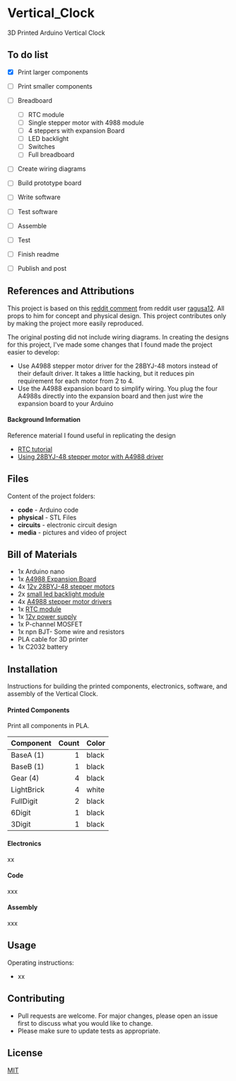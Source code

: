 # Vertical_Clock
 3D Printed Arduino Vertical Clock

## To do list
- [x] Print larger components
- [ ] Print smaller components
- [ ] Breadboard
  - [ ] RTC module
  - [ ] Single stepper motor with 4988 module
  - [ ] 4 steppers with expansion Board
  - [ ] LED backlight
  - [ ] Switches
  - [ ] Full breadboard
- [ ] Create wiring diagrams
- [ ] Build prototype board
- [ ] Write software
- [ ] Test software
- [ ] Assemble
- [ ] Test
- [ ] Finish readme
- [ ] Publish and post


 ## References and Attributions
 This project is based on this
 [reddit comment](https://www.reddit.com/r/arduino/comments/pnyy3g/i_made_a_physical_version_of_the_oddly_satisfying/) from reddit user [ragusa12](https://www.reddit.com/user/ragusa12).  All props to him for concept and physical design.  This project contributes only by making the project more easily reproduced.

 The original posting did not include wiring diagrams.  In creating the designs for this project, I've made some changes that I found made the project easier to develop:
 - Use A4988 stepper motor driver for the 28BYJ-48 motors instead of their default driver.  It takes a little hacking, but it reduces pin requirement for each motor from 2 to 4.
 - Use the A4988 expansion board to simplify wiring.  You plug the four A4988s directly into the expansion board and then just wire the expansion board to your Arduino



 #### Background Information
 Reference material I found useful in replicating the design
 - [RTC tutorial](https://howtomechatronics.com/tutorials/arduino/arduino-ds3231-real-time-clock-tutorial/)
 - [Using 28BYJ-48 stepper motor with A4988 driver](https://www.instructables.com/28BYJ-48-5V-Stepper-Motor-and-A4988-Driver/)


## Files
Content of the project folders:
- **code** - Arduino code
- **physical** - STL Files
- **circuits** - electronic circuit design
- **media** - pictures and video of project

## Bill of Materials
- 1x Arduino nano
- 1x [A4988 Expansion Board](https://www.amazon.com/gp/product/B01D2HL9T8/ref=ppx_yo_dt_b_asin_title_o01_s00?ie=UTF8&psc=1)
- 4x [12v 28BYJ-48 stepper motors](https://www.amazon.com/gp/product/B015RQ97W8/ref=ppx_yo_dt_b_asin_title_o00_s00?ie=UTF8&psc=1)
- 2x [small led backlight module](amazon.com/gp/product/B01N6XME2Q/ref=ox_sc_act_title_1?smid=ATVPDKIKX0DER&psc=1)
- 4x [A4988 stepper motor drivers](https://www.amazon.com/gp/product/B09FQ3G5XQ/ref=ppx_yo_dt_b_asin_title_o00_s00?ie=UTF8&psc=1)
- 1x [RTC module](https://www.amazon.com/gp/product/B07XY2STMF/ref=ox_sc_act_title_2?smid=A2JLTKYCWT3GQ2&psc=1)
- 1x [12v power supply](https://www.amazon.com/gp/product/B01GD4ZQRS/ref=ppx_yo_dt_b_asin_title_o00_s00?ie=UTF8&th=1)
- 1x P-channel MOSFET
- 1x npn BJT- Some wire and resistors
- PLA cable for 3D printer
- 1x C2032 battery


## Installation
Instructions for building the printed components, electronics, software, and assembly of the Vertical Clock.

#### Printed Components
Print all components in PLA.

| Component  | Count | Color |
| ---------- | ----: | ----- |
| BaseA (1)  |     1 | black |
| BaseB (1)  |     1 | black |
| Gear (4)   |     4 | black |
| LightBrick |     4 | white |
| FullDigit  |     2 | black |
| 6Digit     |     1 | black |
| 3Digit     |     1 | black |

#### Electronics
xx

#### Code
xxx

#### Assembly
xxx


## Usage
Operating instructions:
- xx


## Contributing
- Pull requests are welcome. For major changes, please open an issue first to discuss what you would like to change.
- Please make sure to update tests as appropriate.

## License
[MIT](https://choosealicense.com/licenses/mit/)
